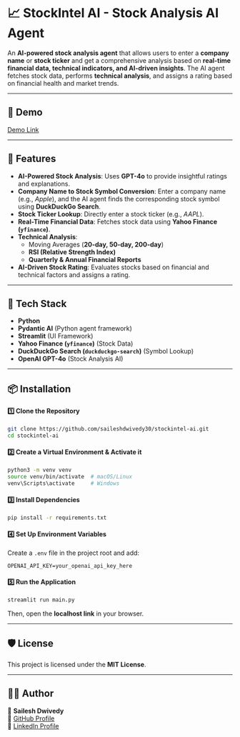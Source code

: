 

# 📈 StockIntel AI - Stock Analysis AI Agent  

An **AI-powered stock analysis agent** that allows users to enter a **company name** or **stock ticker** and get a comprehensive analysis based on **real-time financial data, technical indicators, and AI-driven insights**. The AI agent fetches stock data, performs **technical analysis**, and assigns a rating based on financial health and market trends.  

---

## 🎥 **Demo**  
[Demo Link](https://www.youtube.com/watch?v=KdcR80BNi0s)

---

## 🚀 **Features**  
- **AI-Powered Stock Analysis**: Uses **GPT-4o** to provide insightful ratings and explanations.  
- **Company Name to Stock Symbol Conversion**: Enter a company name (e.g., *Apple*), and the AI agent finds the corresponding stock symbol using **DuckDuckGo Search**.  
- **Stock Ticker Lookup**: Directly enter a stock ticker (e.g., *AAPL*).  
- **Real-Time Financial Data**: Fetches stock data using **Yahoo Finance (`yfinance`)**.  
- **Technical Analysis**:
  - Moving Averages (**20-day, 50-day, 200-day**)  
  - **RSI (Relative Strength Index)**  
  - **Quarterly & Annual Financial Reports**  
- **AI-Driven Stock Rating**: Evaluates stocks based on financial and technical factors and assigns a rating.  

---


## 🤖 **Tech Stack**  
- **Python**  
- **Pydantic AI** (Python agent framework)
- **Streamlit** (UI Framework)  
- **Yahoo Finance (`yfinance`)** (Stock Data)  
- **DuckDuckGo Search (`duckduckgo-search`)** (Symbol Lookup)  
- **OpenAI GPT-4o** (Stock Analysis AI)  

---

## 📦 **Installation**  

#### 1️⃣ **Clone the Repository**  
```bash
git clone https://github.com/saileshdwivedy30/stockintel-ai.git
cd stockintel-ai
```

#### 2️⃣ **Create a Virtual Environment & Activate it**  
```bash
python3 -m venv venv
source venv/bin/activate  # macOS/Linux
venv\Scripts\activate     # Windows
```

#### 3️⃣ **Install Dependencies**  
```bash
pip install -r requirements.txt
```

#### 4️⃣ **Set Up Environment Variables**  
Create a `.env` file in the project root and add:  
```env
OPENAI_API_KEY=your_openai_api_key_here
```

#### 5️⃣ **Run the Application**  
```bash
streamlit run main.py
```
Then, open the **localhost link** in your browser.

---

## 🛡 **License**  
This project is licensed under the **MIT License**. 

---

## 👨‍💻 **Author**  
🔹 **Sailesh Dwivedy**  
🔹 [GitHub Profile](https://github.com/saileshdwivedy30)  
🔹 [LinkedIn Profile](https://www.linkedin.com/in/saileshdwivedy/)  

